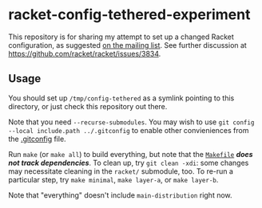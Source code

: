 # racket-config-tethered-experiment

This repository is for sharing my attempt to set up a changed Racket
configuration, as suggested [on the mailing
list](https://groups.google.com/g/racket-dev/c/dHAFwzlFwNA/m/xfVGxIYaAgAJ). See
further discussion at <https://github.com/racket/racket/issues/3834>.

## Usage

You should set up `/tmp/config-tethered` as a symlink pointing to this
directory, or just check this repository out there.

Note that you need `--recurse-submodules`. You may wish to use
`git config --local include.path ../.gitconfig` to enable other
convieniences from the [.gitconfig](./.gitconfig) file.

Run `make` (or `make all`) to build everything, but note that the
[`Makefile`](./Makefile) ***does not track dependencies***. To clean
up, try `git clean -xdi`: some changes may necessitate cleaning in the
`racket/` submodule, too. To re-run a particular step,
try `make minimal`, `make layer-a`, or `make layer-b`.

Note that "everything" doesn't include `main-distribution` right now.
